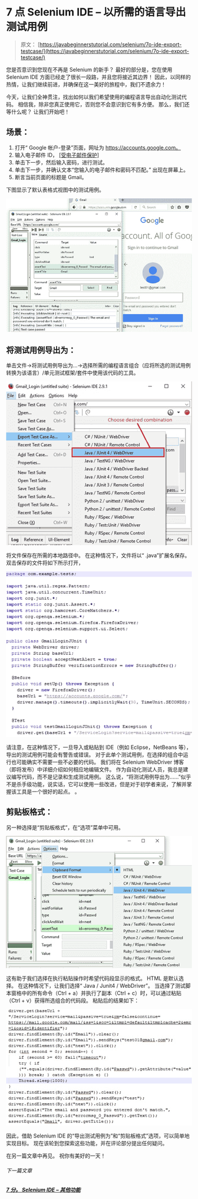 # 7 点 Selenium IDE – 以所需的语言导出测试用例

> 原文： [https://javabeginnerstutorial.com/selenium/7o-ide-export-testcase/](https://javabeginnerstutorial.com/selenium/7o-ide-export-testcase/)

您是否意识到您现在不再是 Selenium 的新手？ 最好的部分是，您在使用 Selenium IDE 方面已经走了很长一段路，并且您将接近其边界！ 因此，以同样的热情，让我们继续前进，并确保在这一美好的旅程中，我们不遗余力！

今天，让我们全神贯注，找出如何以我们希望使用的编程语言导出自动化测试代码。 相信我，除非您真正使用它，否则您不会意识到它有多方便。 那么，我们还等什么呢？ 让我们开始吧！

## 场景：

1.  打开“ Google 帐户-登录”页面，网址为 https://accounts.google.com。
2.  输入电子邮件 ID， [[受电子邮件保护]](/cdn-cgi/l/email-protection#c2b6a7b1b6f2f382a5afa3abaeeca1adaf)
3.  单击下一步，然后输入密码，进行测试。
4.  单击下一步，并确认文本“您输入的电子邮件和密码不匹配。” 出现在屏幕上。
5.  断言当前页面的标题是 Gmail。

下图显示了默认表格式视图中的测试用例。

![Table format](img/4b9c2ebefe05460116ff34c1b551f259.png)

## 将测试用例导出为：

单击文件->将测试用例导出为...->选择所需的编程语言组合（应将所选的测试用例转换为该语言）/单元测试框架/套件中使用该代码的工具。

![Export_testcase](img/8fbf1151be08c75f8f0a6ba19ad7ef4e.png)

将文件保存在所需的本地路径中。 在这种情况下，文件将以“ .java”扩展名保存。 双击保存的文件将如下所示打开，

![Junit_Code](img/af4c4bc2e809c875438fa77171f0e5cc.png)

请注意，在这种情况下，一旦导入或粘贴到 IDE（例如 Eclipse，NetBeans 等），导出的测试用例可能会有警告或错误。 对于此单个测试用例，在选择的组合中运行也可能确实不需要一些不必要的代码。 我们将在 Selenium WebDriver 博客（即将发布）中详细介绍如何相应地编辑文件。 作为自动化测试人员，我总是建议编写代码，而不是记录和生成测试用例。 这么说，“将测试用例导出为……”似乎不是杀手级功能，说实话，它可以使用一些改进，但是对于初学者来说，了解并掌握该工具是一个很好的起点。 。

## 剪贴板格式：

另一种选择是“剪贴板格式”，在“选项”菜单中可用。

![Export_ClipboardFormat](img/7fdb1098ff7c2b4f232d4176463bb8c7.png)

这有助于我们选择在执行粘贴操作时希望代码段显示的格式。 HTML 是默认选择。 在这种情况下，让我们选择“ Java / Junit4 / WebDriver”。 当选择了测试脚本窗格中的所有命令（Ctrl + a）并执行了副本（Ctrl + c）时，可以通过粘贴（Ctrl + v）获得所选组合的代码段。 粘贴后的结果如下：

![Clipboard code](img/37405f60a9feaecaa0e044fc3d9ce581.png)

因此，借助 Selenium IDE 的“导出测试用例为”和“剪贴板格式”选项，可以简单地实现目标。 现在该轮到您探索这些功能，并在评论部分提出任何疑问。

在另一篇文章中再见。 祝你有美好的一天！

###### 下一篇文章

##### [7 分。 Selenium IDE – 其他功能](https://javabeginnerstutorial.com/selenium/7p-ide-features/ "7p. Selenium IDE – Other Features")